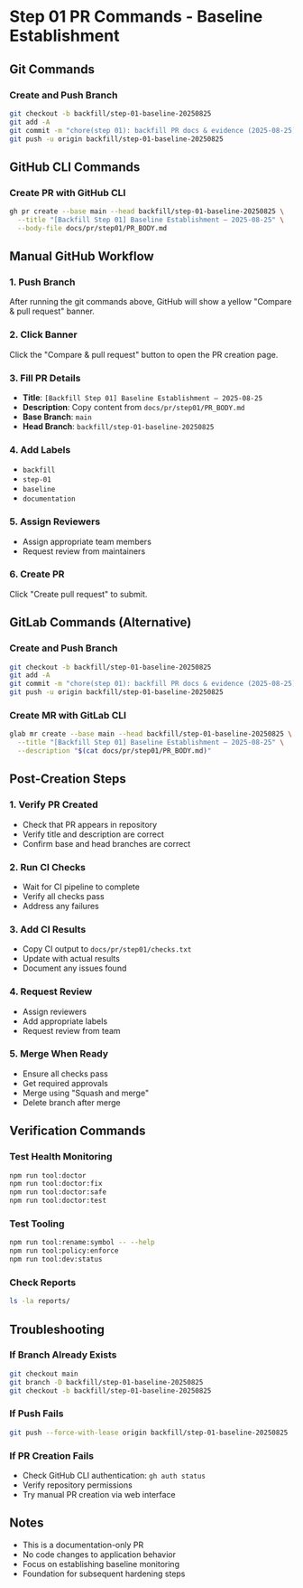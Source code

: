 # Step 01 PR Commands - Baseline Establishment

## Git Commands

### Create and Push Branch
```bash
git checkout -b backfill/step-01-baseline-20250825
git add -A
git commit -m "chore(step 01): backfill PR docs & evidence (2025-08-25)"
git push -u origin backfill/step-01-baseline-20250825
```

## GitHub CLI Commands

### Create PR with GitHub CLI
```bash
gh pr create --base main --head backfill/step-01-baseline-20250825 \
  --title "[Backfill Step 01] Baseline Establishment — 2025-08-25" \
  --body-file docs/pr/step01/PR_BODY.md
```

## Manual GitHub Workflow

### 1. Push Branch
After running the git commands above, GitHub will show a yellow "Compare & pull request" banner.

### 2. Click Banner
Click the "Compare & pull request" button to open the PR creation page.

### 3. Fill PR Details
- **Title**: `[Backfill Step 01] Baseline Establishment — 2025-08-25`
- **Description**: Copy content from `docs/pr/step01/PR_BODY.md`
- **Base Branch**: `main`
- **Head Branch**: `backfill/step-01-baseline-20250825`

### 4. Add Labels
- `backfill`
- `step-01`
- `baseline`
- `documentation`

### 5. Assign Reviewers
- Assign appropriate team members
- Request review from maintainers

### 6. Create PR
Click "Create pull request" to submit.

## GitLab Commands (Alternative)

### Create and Push Branch
```bash
git checkout -b backfill/step-01-baseline-20250825
git add -A
git commit -m "chore(step 01): backfill PR docs & evidence (2025-08-25)"
git push -u origin backfill/step-01-baseline-20250825
```

### Create MR with GitLab CLI
```bash
glab mr create --base main --head backfill/step-01-baseline-20250825 \
  --title "[Backfill Step 01] Baseline Establishment — 2025-08-25" \
  --description "$(cat docs/pr/step01/PR_BODY.md)"
```

## Post-Creation Steps

### 1. Verify PR Created
- Check that PR appears in repository
- Verify title and description are correct
- Confirm base and head branches are correct

### 2. Run CI Checks
- Wait for CI pipeline to complete
- Verify all checks pass
- Address any failures

### 3. Add CI Results
- Copy CI output to `docs/pr/step01/checks.txt`
- Update with actual results
- Document any issues found

### 4. Request Review
- Assign reviewers
- Add appropriate labels
- Request review from team

### 5. Merge When Ready
- Ensure all checks pass
- Get required approvals
- Merge using "Squash and merge"
- Delete branch after merge

## Verification Commands

### Test Health Monitoring
```bash
npm run tool:doctor
npm run tool:doctor:fix
npm run tool:doctor:safe
npm run tool:doctor:test
```

### Test Tooling
```bash
npm run tool:rename:symbol -- --help
npm run tool:policy:enforce
npm run tool:dev:status
```

### Check Reports
```bash
ls -la reports/
```

## Troubleshooting

### If Branch Already Exists
```bash
git checkout main
git branch -D backfill/step-01-baseline-20250825
git checkout -b backfill/step-01-baseline-20250825
```

### If Push Fails
```bash
git push --force-with-lease origin backfill/step-01-baseline-20250825
```

### If PR Creation Fails
- Check GitHub CLI authentication: `gh auth status`
- Verify repository permissions
- Try manual PR creation via web interface

## Notes

- This is a documentation-only PR
- No code changes to application behavior
- Focus on establishing baseline monitoring
- Foundation for subsequent hardening steps
